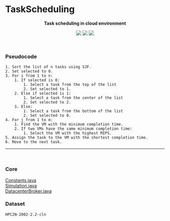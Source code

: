 # TaskScheduling

**<p align="center">Task scheduling in cloud environment</p>**

<p align="center">
<img src="https://img.shields.io/github/languages/count/sobazino/TaskScheduling/">
<img src="https://img.shields.io/badge/Roadmap-2024-yellowgreen.svg">
<img src="https://img.shields.io/badge/Author-Mehran%20Nosrati-blue.svg">
</p>

</br>

### Pseudocode

```
1. Sort the list of n tasks using SJF.
2. Set selected to 0.
3. For i from 1 to n:
    1. If selected is 0:
        1. Select a task from the top of the list
        2. Set selected to 1.
    2. Else if selected is 1:
        1. Select a task from the center of the list
        2. Set selected to 2.
    3. Else:
        1. Select a task from the bottom of the list
        2. Set selected to 0.
4. For j from 1 to m:
    1. Find the VM with the minimum completion time.
    2. If two VMs have the same minimum completion time:
        1. Select the VM with the highest MIPS.
5. Assign the task to the VM with the shortest completion time.
6. Move to the next task.
```

---

</br>

### Core

[Constants.java](https://github.com/sobazino/TaskScheduling/blob/main/Project/SobaZino/Constants.java)
</br>
[Simulation.java](https://github.com/sobazino/TaskScheduling/blob/main/Project/SobaZino/Simulation.java)
</br>
[DatacenterBroker.java](https://github.com/sobazino/TaskScheduling/blob/main/sources/org/cloudbus/cloudsim/DatacenterBroker.java)

### Dataset

```
HPC2N-2002-2.2-cln
```

</br>
